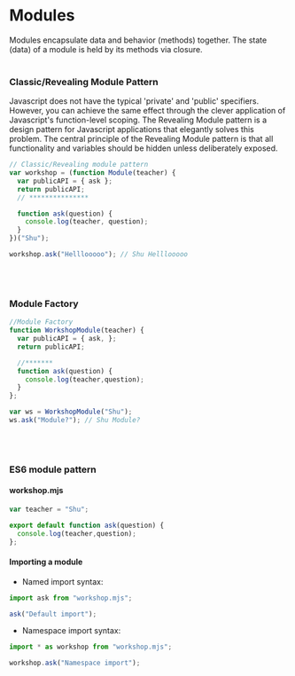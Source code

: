 # Modules
Modules encapsulate data and behavior (methods) together. The state (data) of a module is held by its methods via closure.
</br></br>
### Classic/Revealing Module Pattern
Javascript does not have the typical 'private' and 'public' specifiers. However, you can achieve the same effect through the clever application of Javascript's function-level scoping. The Revealing Module pattern is a design pattern for Javascript applications that elegantly solves this problem. The central principle of the Revealing Module pattern is that all functionality and variables should be hidden unless deliberately exposed.
```javascript
// Classic/Revealing module pattern
var workshop = (function Module(teacher) {
  var publicAPI = { ask };
  return publicAPI;
  // ***************

  function ask(question) {
    console.log(teacher, question);
  }
})("Shu");

workshop.ask("Helllooooo"); // Shu Helllooooo
```
</br></br>

### Module Factory

```javascript
//Module Factory 
function WorkshopModule(teacher) {
  var publicAPI = { ask, };
  return publicAPI;

  //******* 
  function ask(question) {
    console.log(teacher,question);
  }
};

var ws = WorkshopModule("Shu");
ws.ask("Module?"); // Shu Module?
```
</br></br>
### ES6 module pattern

#### workshop.mjs
```javascript
var teacher = "Shu";

export default function ask(question) {
  console.log(teacher,question);
};
```

#### Importing a module
* Named import syntax:
```javascript
import ask from "workshop.mjs";

ask("Default import");
```
* Namespace import syntax:
```javascript
import * as workshop from "workshop.mjs";

workshop.ask("Namespace import");
```



 
